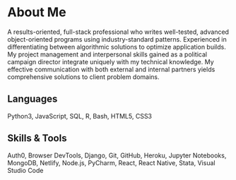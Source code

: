 # About Me

A results-oriented, full-stack professional who writes well-tested, advanced object-oriented programs using industry-standard patterns. Experienced in differentiating between algorithmic solutions to optimize application builds. My project management and interpersonal skills gained as a political campaign director integrate uniquely with my technical knowledge. My effective communication with both external and internal partners yields comprehensive solutions to client problem domains.

## Languages

Python3, JavaScript, SQL, R, Bash, HTML5, CSS3

## Skills & Tools

Auth0, Browser DevTools, Django, Git, GitHub, Heroku, Jupyter Notebooks, MongoDB, Netlify, Node.js, PyCharm, React, React Native, Stata, Visual Studio Code
